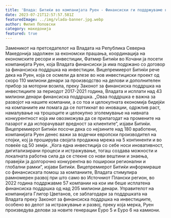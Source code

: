 ```yaml
---
title: 'Влада: Битиќи во компанијата Руен - Финансиски ги поддржуваме компаниите преку иновации и технолошки развој да ја зголемат својата конкурентност - 21 ЈУЛИ 2023'
date: 2023-07-21T12:57:57.581Z
featuredImage: ../img/vlada-banner.jpg.webp
author: Филип Поповски
category: македонија
featured: true
---
```

Заменикот на претседателот на Владата на Република Северна Македонија задолжен за економски прашања, координација на економските ресори и инвестиции, Фатмир Битиќи во Кочани ја посети компанијата Руен, која Владата финансиски ја има подржано со договор за финансиска поддршка на инвестиции.
Вицепремиерот Битиќи рече дека на Руен, која се осмели да влезе во нов инвестициски проект од скоро 110 милиони денари за производство на делови и дополнителен прибор за моторни возила, преку Законот за финансиска поддршка на инвестициите за периодот 2017-2021 година, Владата и исплати над 43 милиони денари финансиска поддршка.
„Оваа поддршка е важна за развојот на нашите компании, а со тоа и целокупната економија бидејќи на компаниите им помага да се поттикнат во иновации, одржлив раст, намалување на трошоците и целокупно зголемување на нивната конкурентност која им овозможува да се прилагодат на промените на пазарот и да испорачуваат вредност за клиентите“, изјави Битиќи.
Вицепремиерот Битиќи посочи дека со нејзините над 180 вработени, компанијата Руен денес важи за водечки европски производител на спојки, кој ја проширува својата продажна мрежа на 5 континенти и во повеќе од 50 земји.
„Кога една инвестиција со себе носи иновативност, дигитализирани процеси и истражување, тогаш создава можности и локалната работна сила да се стекне со нови вештини и знаења, правејќи ја долгорочно конкурентна во пошироки регионални и глобални рамки“, изјави Битиќи.
Вицепремиерот Битиќи информираше со финансиската помош за компаниите, Владата стимулира рамномерен развој при што само во Источниот Плански регион, во 2022 година поддржавме 57 компании на кои им беше исплатена финансиска поддршка од над 205 милиони денари.
Управителот на компанијата Глигор Цветанов, се заблагодари за поддршката на Владата преку Законот за финансиска поддршка на инвестициите, особено во делот за истражување и развој, преку која мерка, Руен произведува делови за новите генерации Еуро 5 и Еуро 6 на камиони.
 
